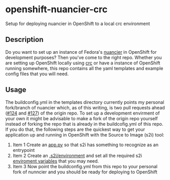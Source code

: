 # openshift-nuancier-crc
Setup for deploying nuancier in OpenShift to a local crc environment

Description
-----------
Do you want to set up an instance of Fedora's [nuancier](https://github.com/fedora-infra/nuancier) in OpenShift for development purposes? Then you've come to the right repo. Whether you are setting up OpenShift locally using [crc](https://developers.redhat.com/products/codeready-containers/overview) or have a instance of OpenShift running somewhere, this repo contains all the yaml templates and example config files that you will need.


Usage
---------------------
The buildconfig.yml in the templates directory currently points my personal fork/branch of nuancier which, as of this writing, is two pull requests ahead ([#124](https://github.com/fedora-infra/nuancier/pull/124) and [#127](https://github.com/fedora-infra/nuancier/pull/127)) of the origin repo. To set up a development envirment of your own it might be advisable to make a fork of the origin repo yourself instead of forking the repo that is already in the buildcofig.yml of this repo. If you do that, the following steps are the quickest way to get your application up and running in OpenShift with the Source to Image (s2i) tool:

1. Item 1 Create an [app.py](https://github.com/jontrossbach/nuancier/blob/nuancier_crc_openshift/app.py) so that s2i has something to recognize as an entrypoint
1. Item 2 Create an [.s2i/environment](https://github.com/jontrossbach/nuancier/blob/nuancier_crc_openshift/.s2i/environment) and set all the required s2i [enviroment variables](https://github.com/sclorg/s2i-python-container/blob/master/3.6/README.md#environment-variables) that you may need.
1. Item 3 Now point the buildconfig.yml from this repo to your personal fork of nunncier and you should be ready for deploying to OpenShift
